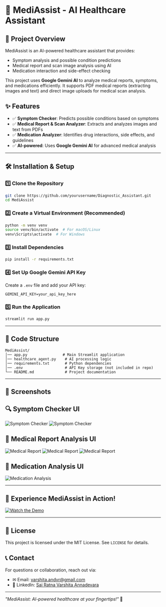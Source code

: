 # 🏥 MediAssist - AI Healthcare Assistant

## 📌 Project Overview
MediAssist is an AI-powered healthcare assistant that provides:
- Symptom analysis and possible condition predictions
- Medical report and scan image analysis using AI
- Medication interaction and side-effect checking

This project uses **Google Gemini AI** to analyze medical reports, symptoms, and medications efficiently. It supports PDF medical reports (extracting images and text) and direct image uploads for medical scan analysis.

## ✨ Features
- ✅ **Symptom Checker**: Predicts possible conditions based on symptoms
- ✅ **Medical Report & Scan Analyzer**: Extracts and analyzes images and text from PDFs
- ✅ **Medication Analyzer**: Identifies drug interactions, side effects, and guidelines
- ✅ **AI-powered**: Uses **Google Gemini AI** for advanced medical analysis

---

## 🛠️ Installation & Setup

### 1️⃣ Clone the Repository
```bash
git clone https://github.com/yourusername/Diagnostic_Assistant.git
cd MediAssist
```

### 2️⃣ Create a Virtual Environment (Recommended)
```bash
python -m venv venv
source venv/bin/activate  # For macOS/Linux
venv\Scripts\activate  # For Windows
```

### 3️⃣ Install Dependencies
```bash
pip install -r requirements.txt
```

### 4️⃣ Set Up Google Gemini API Key
Create a `.env` file and add your API key:
```plaintext
GEMINI_API_KEY=your_api_key_here
```

### 5️⃣ Run the Application
```bash
streamlit run app.py
```

---

## 🔧 Code Structure
```
MediAssist/
│── app.py                # Main Streamlit application
│── healthcare_agent.py    # AI processing logic
│── requirements.txt       # Python dependencies
│── .env                   # API Key storage (not included in repo)
└── README.md              # Project documentation
```



---

## 📸 **Screenshots**
## 🔍 **Symptom Checker UI**
![Symptom Checker](https://github.com/user-attachments/assets/d5a35363-9d44-4a57-91c1-861d40d93e1c)
![Symptom Checker](https://github.com/user-attachments/assets/47b2c6e7-f56e-4155-aaa3-5d338b5589c6)

## 📄 **Medical Report Analysis UI**
![Medical Report](https://github.com/user-attachments/assets/14fa702d-abd0-4532-a276-6bcb640b77f2)
![Medical Report](https://github.com/user-attachments/assets/c06530e9-7019-4fcb-ab6d-016e8f0766c3)
![Medical Report](https://github.com/user-attachments/assets/14af5671-ce04-4620-9355-c079800094dc)

## 💊 **Medication Analysis UI**
![Medication Analysis](https://github.com/user-attachments/assets/af35fdac-2f52-4e49-9b5a-32d61ffe747d)

---
## 🎥 **Experience MediAssist in Action!**  
[![Watch the Demo](https://img.shields.io/badge/📽️%20Watch%20Demo-Click%20Here-blue?style=for-the-badge)](https://drive.google.com/file/d/1c4je-Vl1aAsHDdwTaXHouM1PGTx7lxPl/view?usp=sharing)


---

## 📜 License
This project is licensed under the MIT License. See `LICENSE` for details.

## 📞 Contact
For questions or collaboration, reach out via:
- ✉ Email: varshita.andvr@gmail.com
- 🔗 LinkedIn: [Sai Ratna Varshita Annadevara](https://www.linkedin.com/in/sai-ratna-varshita-annadevara-3a22b0259)

---

_"MediAssist: AI-powered healthcare at your fingertips!"_ 🚀
